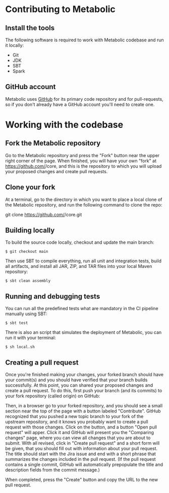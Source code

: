 # Contributing to Metabolic

## Install the tools
The following software is required to work with Metabolic codebase and run it locally:
- Git
- JDK
- SBT
- Spark

## GitHub account
Metabolic uses [GitHub](GitHub.com) for its primary code repository and for pull-requests, so if you don't already have a GitHub account you'll need to create one.

# Working with the codebase
## Fork the Metabolic repository
Go to the Metabolic repository and press the "Fork" button near the upper right corner of the page. When finished, you will have your own "fork" at https://github.com/<your-username>/core, and this is the repository to which you will upload your proposed changes and create pull requests.

## Clone your fork
At a terminal, go to the directory in which you want to place a local clone of the Metabolic repository, and run the following command to clone the repo:

git clone https://github.com/<your-username>/core.git

## Building locally
To build the source code locally, checkout and update the main branch:

    $ git checkout main

Then use SBT to compile everything, run all unit and integration tests, build all artifacts, and install all JAR, ZIP, and TAR files into your local Maven repository:

    $ sbt clean assembly

## Running and debugging tests
You can run all the predefined tests what are mandatory in the CI pipeline manually using SBT:

    $ sbt test

There is also an script that simulates the deployment of Metabolic, you can run it with your terminal:

    $ sh local.sh


## Creating a pull request
Once you're finished making your changes, your forked branch should have your commit(s) and you should have verified that your branch builds successfully. At this point, you can shared your proposed changes and create a pull request. To do this, first push your branch (and its commits) to your fork repository (called origin) on GitHub:

Then, in a browser go to your forked repository, and you should see a small section near the top of the page with a button labeled "Contribute". GitHub recognized that you pushed a new topic branch to your fork of the upstream repository, and it knows you probably want to create a pull request with those changes. Click on the button, and a button "Open pull request" will apper. Click it and GitHub will present you the "Comparing changes" page, where you can view all changes that you are about to submit. With all revised, click in "Create pull request" and a short form will be given, that you should fill out with information about your pull request. The title should start with the Jira issue and end with a short phrase that summarizes the changes included in the pull request. (If the pull request contains a single commit, GitHub will automatically prepopulate the title and description fields from the commit message.)

When completed, press the "Create" button and copy the URL to the new pull request.
